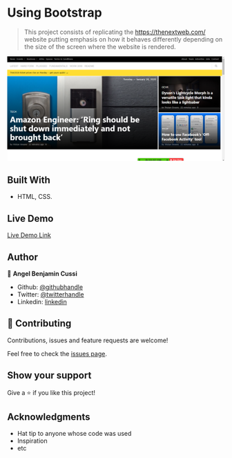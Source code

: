 # Using Bootstrap

> This project consists of replicating the https://thenextweb.com/ website putting emphasis on how it behaves differently depending on the size of the screen where the website is rendered.

![screenshot](./app_screenshot.png)

## Built With

- HTML, CSS.

## Live Demo

[Live Demo Link](https://rawcdn.githack.com/abcussi/Building-with-Responsive-Design/cb698e6dd30882c535b2a2410f44ee1a01e16f96/index.html)

## Author

👤 **Angel Benjamin Cussi**

- Github: [@githubhandle](https://github.com/abcussi)
- Twitter: [@twitterhandle](https://twitter.com/thecussi)
- Linkedin: [linkedin](https://www.linkedin.com/in/angel-cussi-1b2310174/)


## 🤝 Contributing

Contributions, issues and feature requests are welcome!

Feel free to check the [issues page](issues/).

## Show your support

Give a ⭐️ if you like this project!

## Acknowledgments

- Hat tip to anyone whose code was used
- Inspiration
- etc

